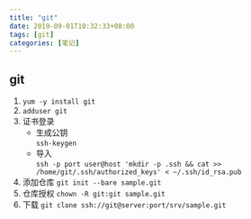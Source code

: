 ```yaml
---
title: "git"
date: 2019-09-01T10:32:33+08:00
tags: [git]
categories: [笔记]
---
```


## git
1. `yum -y install git`
2. `adduser git`
3. 证书登录  
    - 生成公钥  
    `ssh-keygen`
    - 导入  
    `ssh -p port user@host 'mkdir -p .ssh && cat >> /home/git/.ssh/authorized_keys' < ~/.ssh/id_rsa.pub`
4. 添加仓库
`git init --bare sample.git`
5. 仓库授权
`chown -R git:git sample.git`
6. 下载
`git clone ssh://git@server:port/srv/sample.git`